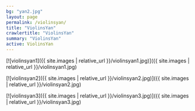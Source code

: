 ```yaml
---
bg: "yan2.jpg"
layout: page
permalink: /violinsyan/
title: "ViolinsYan"
crawlertitle: "ViolinsYan"
summary: "ViolinsYan"
active: ViolinsYan
---
```


[![violinsyan1]({{ site.images | relative_url }}/violinsyan1.jpg)]({{ site.images | relative_url }}/violinsyan1.jpg)

[![violinsyan2]({{ site.images | relative_url }}/violinsyan2.jpg)]({{ site.images | relative_url }}/violinsyan2.jpg)

[![violinsyan3]({{ site.images | relative_url }}/violinsyan3.jpg)]({{ site.images | relative_url }}/violinsyan3.jpg)
